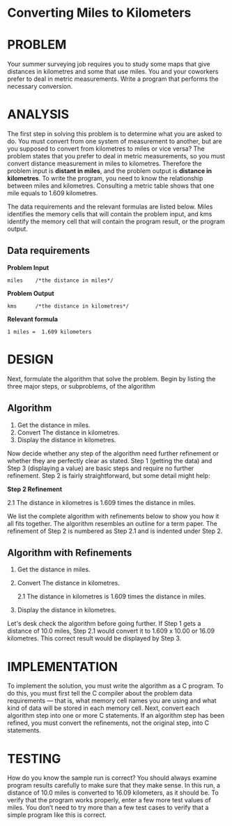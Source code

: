 # Converting Miles to Kilometers

# PROBLEM

Your summer surveying job requires you to study some maps that give distances in kilometres and some that use miles. You and your coworkers prefer to deal in metric measurements. Write a program that performs the necessary conversion.

# ANALYSIS

The first step in solving this problem is to determine what you are asked to do. You must convert from one system of measurement to another, but are you supposed to convert from kilometres to miles or vice versa? The problem states that you prefer to deal in metric measurements, so you must convert distance measurement in miles to kilometres. Therefore the problem input is **distant in miles**, and the problem output is **distance in kilometres**. To write the program, you need to know the relationship between miles and kilometres. Consulting a metric table shows that one mile equals to 1.609 kilometres.

The data requirements and the relevant formulas are listed below. Miles identifies the memory cells that will contain the problem input, and kms identify the memory cell that will contain the program result, or the program output.

## Data requirements

**Problem Input**

```miles    /*the distance in miles*/```

**Problem Output** 

```kms      /*the distance in kilometres*/```

**Relevant formula** 

```1 miles =  1.609 kilometers```

# DESIGN

Next, formulate the algorithm that solve the problem. Begin by listing the three major steps, or subproblems, of the algorithm

## Algorithm

1. Get the distance in miles.
2. Convert The distance in kilometres.
3. Display the distance in kilometres.

Now decide whether any step of the algorithm need further refinement or whether they are perfectly clear as stated. Step 1 (getting the data) and Step 3 (displaying a value) are basic steps and require no further refinement. Step 2 is fairly straightforward, but some detail might help:

**Step 2 Refinement**

2.1 The distance in kilometres is 1.609 times the distance in miles.

We list the complete algorithm with refinements below to show you how it all fits together. The algorithm resembles an outline for a term paper. The refinement of Step 2 is numbered as Step 2.1 and is indented under Step 2.

## Algorithm with Refinements

1. Get the distance in miles.
2. Convert The distance in kilometres.

    2.1 The distance in kilometres is 1.609 times the distance in miles.

3. Display the distance in kilometres.

Let's desk check the algorithm before going further. If Step 1 gets a distance of 10.0 miles, Step 2.1 would convert it to 1.609 x 10.00 or 16.09 kilometres. This correct result would be displayed by Step 3.

# IMPLEMENTATION

To implement the solution, you must write the algorithm as a C program. To do this, you must first tell the C compiler about the problem data requirements — that is, what memory cell names you are using and what kind of data will be stored in each memory cell. Next, convert each algorithm step into one or more C statements. If an algorithm step has been refined, you must convert the refinements, not the original step, into C statements.

# TESTING

How do you know the sample run is correct? You should always examine program results carefully to make sure that they make sense. In this run, a distance of 10.0 miles is converted to 16.09 kilometers, as it should be. To verify that the program works properly, enter a few more test values of miles. You don’t need to try more than a few test cases to verify that a simple program like this is correct.
